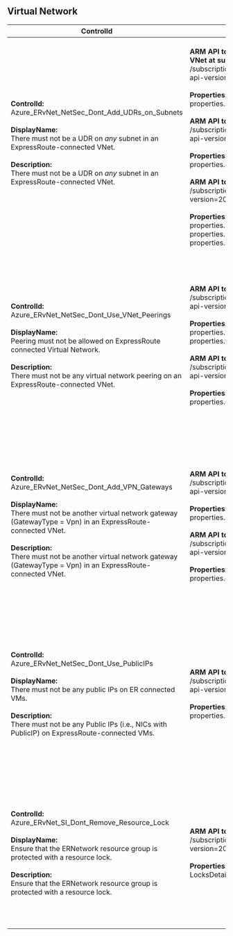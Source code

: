 ## Virtual Network

| ControlId | Dependent Azure API(s) and Properties | Control spec |
|-----------|-------------------------------------|------------------|
| <b>ControlId:</b><br>Azure_ERvNet_NetSec_Dont_Add_UDRs_on_Subnets<br><br><b>DisplayName:</b><br>There must not be a UDR on *any* subnet in an ExpressRoute-connected VNet.<br><br><b>Description: </b><br> There must not be a UDR on *any* subnet in an ExpressRoute-connected VNet.| <br><b>ARM API to list Virtual Networks and route table associated with each subnet of VNet at subscription level: </b> <br> /subscriptions/{subscriptionId}/providers/Microsoft.Network/virtualNetworks?<br>api-version=2019-11-01 <br><br><b>Properties:</b><br> properties.subnets[\*].properties.routeTable.id <br><br><b>ARM API to list Virtual Network Gateways at subscription level: </b> <br> /subscriptions/{subscriptionId}/providers/Microsoft.Network/virtualNetworkGateways?<br>api-version=2019-04-01 <br><br><b>Properties:</b><br>properties.gatewayType <br><br><b> ARM API to list all Route Tables at subscription level: </b> <br> /subscriptions/{subscriptionId}/providers/Microsoft.Network/routeTables?api-version=2020-03-01 <br><br><b>Properties:</b><br> properties.routes[\*].name <br> properties.routes[\*].properties.addressPrefix <br> properties.routes[\*].properties.nextHopType| <b>Scope: </b> Applies to all Azure Virtual Network.<br><br><b>Config: </b> ApprovedRG: ERNetwork-LAB, <br> ApprovedAddressPrefix: 0.0.0.0/0, <br> ApprovedNextHopType: VirtualAppliance<br><br> <b>Passed: </b><br>1. No UDRs found on any Subnet of ERvNet. <br> 2. Only exempted UDR(s) are defined in subnet of ERvNet.<br><br> <b>Failed: </b><br> UDRs are attached to one or more subnets in ERvNet. <br><br><b>NotApplicable: </b><br>Current VNet resource object is not connected to ExpressRoute gateway. |
| <b>ControlId:</b><br>Azure_ERvNet_NetSec_Dont_Use_VNet_Peerings<br><br><b>DisplayName:</b><br>Peering must not be allowed on ExpressRoute connected Virtual Network. <br><br><b>Description: </b><br> There must not be any virtual network peering on an ExpressRoute-connected VNet.| <b> ARM API to list Virtual Networks and their peering at subscription level: </b> /subscriptions/{subscriptionId}/providers/Microsoft.Network/virtualNetworks? <br> api-version=2019-11-01 <br><br><b>Properties:</b><br> properties.virtualNetworkPeerings[\*].id <br> properties.virtualNetworkPeerings[\*].properties.remoteVirtualNetwork.id <br> <br> <b> ARM API to list Virtual Network Gateways at subscription level: </b> <br> /subscriptions/{subscriptionId}/providers/Microsoft.Network/virtualNetworkGateways?<br>api-version=2019-04-01 <br><br><b>Properties:</b><br> properties.gatewayType | <b>Scope: </b> Applies to all Azure Virtual Network.<br><br><b>Config: </b> ApprovedRGs: ERNetwork-LAB, <br> ApprovedRemoteVirtualNetworkId: /subscriptions/45a7f642-6aac-4fc2-914b-0b2eeb1c7974/<br><br> <b>Passed: </b><br>No peering found on ERvNet. <br> Only exempted peering are defined in ERvNet.<br><br> <b>Failed: </b><br>One or more non exempted peering found on ERvNet. <br><br><b>NotApplicable: </b><br> Current VNet resource object is not connected to ExpressRoute gateway. |
| <b>ControlId:</b><br>Azure_ERvNet_NetSec_Dont_Add_VPN_Gateways<br><br><b>DisplayName:</b><br> There must not be another virtual network gateway (GatewayType = Vpn) in an ExpressRoute-connected VNet. <br><br><b>Description: </b><br> There must not be another virtual network gateway (GatewayType = Vpn) in an ExpressRoute-connected VNet.| <b> ARM API to list Virtual Networks and their subnets at subscription level: </b> <br> /subscriptions/{subscriptionId}/providers/Microsoft.Network/virtualNetworks? <br>api-version=2019-11-01 <br><br><b>Properties:</b><br> properties.subnets[\*].id <br><br> <b> ARM API to list Virtual Network Gateways at subscription level: </b> /subscriptions/{subscriptionId}/providers/Microsoft.Network/virtualNetworkGateways?</br> api-version=2019-04-01 <br><br><b>Properties:</b><br> properties.gatewayType | <b>Scope: </b> Applies to all Azure Virtual Network.<br><br><b>Config: </b> NA<br><br> <b>Passed: </b><br>No other types of gateways found on the VNet other than ExpressRoute.<br><br> <b>Failed: </b><br>Gateways of type other than ExpressRoute are found on the VNet.<br><br><b>NotApplicable: </b><br>Current VNet resource object is not connected to ExpressRoute gateway. |
| <b>ControlId:</b><br>Azure_ERvNet_NetSec_Dont_Use_PublicIPs<br><br><b>DisplayName:</b><br> There must not be any public IPs on ER connected VMs. <br><br><b>Description: </b><br> There must not be any Public IPs (i.e., NICs with PublicIP) on ExpressRoute-connected VMs.| <b> ARM API to list Virtual Networks and their subnets at subscription level: </b> <br> /subscriptions/{subscriptionId}/providers/Microsoft.Network/virtualNetworks? <br>api-version=2019-11-01 <br><br> <b>Properties:</b><br> properties.subnets[\*].id <br> | <b>Scope: </b> Applies to all Azure Virtual Network.<br><br><b>Config: </b> NA<br><br> <b>Passed: </b><br>No NICs found on the ERvNet.  <br> *or* <br> No Public IP is configured for any NIC on the ERvNet.<br><br> <b>Failed: </b><br>public IP(s) are configured for one or more NICs attached to ERvNet.<br><br><b>NotApplicable: </b><br>Current VNet resource object is not connected to ExpressRoute gateway. |
| <b>ControlId:</b><br>Azure_ERvNet_SI_Dont_Remove_Resource_Lock<br><br><b>DisplayName:</b><br> Ensure that the ERNetwork resource group is protected with a resource lock. <br><br><b>Description: </b><br> Ensure that the ERNetwork resource group is protected with a resource lock.| <b> ARM API to list Virtual Networks and their subnets at subscription level: </b> <br> /subscriptions/{subscriptionId}/providers/Microsoft.Authorization/locks?api-version=2015-01-01 <br><br> <b>Properties:</b><br> LocksDetails | <b>Scope: </b> Applies to all Azure Virtual Network.<br><br><b>Config: </b> LockLevel<br><br> <b>Passed: </b><br>Lock (delete or read-only) is configured at RG scope.<br><br> <b>Failed: </b><br>Lock (delete or read-only) is not configured at RG scope.<br><br><b>NotApplicable: </b><br>Current VNet resource object is not connected to ExpressRoute gateway. |


